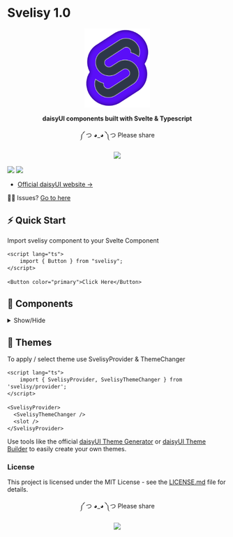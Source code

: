 
# Svelisy 1.0

<div align="center">
<img src="https://raw.githubusercontent.com/brilyyy/svelisy/main/media/logo.png" width="150" alt="Svelisy Logo" >

**daisyUI components built with Svelte & Typescript**
</div>

<div align="center">
  
༼ つ ◕_◕ ༽つ  Please share  
  
[![][tweet]][tweet-url]

</div>

[![][npm]][npm-url] [![][license]][license-url]

- [Official daisyUI website →](https://daisyui.com/)

🙋‍♂️ Issues? [Go to here](https://github.com/brilyyy/svelisy/issues)

## ⚡️ Quick Start

Import svelisy component to your Svelte Component

```svelte
<script lang="ts">
    import { Button } from "svelisy";
</script>

<Button color="primary">Click Here</Button>
```

## 🌼 Components

<details>
  <summary>Show/Hide</summary>

- Actions

  - [x] Button
  - [x] Dropdown
  - [x] Modal
  - [x] Swap

- Data display

  - [x] Alert
  - [x] Avatar
  - [x] Badge
  - [x] Card
  - [x] Carousel
  - [x] Chat bubble
  - [x] Collapse
  - [x] Countdown
  - [x] Kbd
  - [x] Progress
  - [x] Radial progress
  - [x] Stat
  - [x] Table
  - [x] Toast
  - [x] Tooltip

- Data input
  - [x] Checkbox
  - [x] Text input
  - [x] Radio
  - [x] Range
  - [x] Rating
  - [x] Select
  - [x] Textarea
  - [x] Toggle
- Layout

  - [x] Artboard
  - [x] Button group
  - [x] Divider
  - [x] Drawer
  - [x] Footer
  - [x] Hero
  - [x] Indicator
  - [x] Input group
  - [x] Mask
  - [x] Stack

- Navigation

  - [x] Bottom Navigation
  - [x] Breadcrumbs
  - [x] Link
  - [x] Menu
  - [x] Navbar
  - [x] Pagination
  - [x] Steps
  - [x] Tab

- Mockup
  - [x] Code
  - [x] Phone
  - [x] Window

</details>

## 🌈 Themes

To apply / select theme use SvelisyProvider & ThemeChanger

```svelte
<script lang="ts">
    import { SvelisyProvider, SvelisyThemeChanger } from 'svelisy/provider';
</script>

<SvelisyProvider>
  <SvelisyThemeChanger />
  <slot />
</SvelisyProvider>
```

Use tools like the official <a href="https://daisyui.com/theme-generator/">daisyUI Theme Generator</a> or <a href="https://themes.ionevolve.com/">daisyUI Theme Builder</a> to easily create your own themes.

### License

This project is licensed under the MIT License - see the [LICENSE.md](https://github.com/brilyyy/svelisy/blob/main/LICENSE) file for details.

<div align="center">
  
༼ つ ◕_◕ ༽つ  Please share  
  
[![][tweet]][tweet-url]

</div>

[npm]: https://badgen.net/github/tag/brilyyy/svelisy?label=version&color=green
[license]: https://badgen.net/github/license/brilyyy/svelisy?color=green
[npm-url]: https://www.npmjs.com/package/svelisy
[license-url]: https://github.com/brilyyy/svelisy/blob/main/LICENSE
[tweet-url]: https://twitter.com/intent/tweet?text=Svelisy%20%0D%0AdaisyUI%20Components%20for%20Svelte%20%0D%0Ahttps://github.com/brilyyy/svelisy
[tweet]: https://img.shields.io/twitter/url?style=social&url=https%3A%2F%2Fgithub.com%2Fbrilyyy%2Fsvelisy
